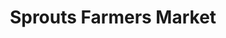 ---
title: "Sprouts Farmers Market"
url: /overland-park/sprouts-farmers-market/
shop: supermarket
---